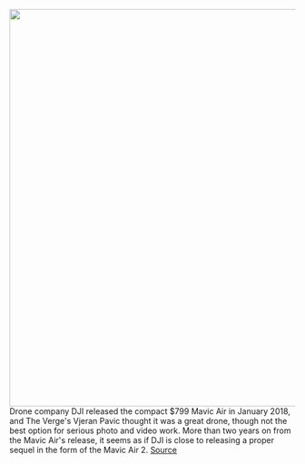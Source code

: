 <img src='https://cdn.vox-cdn.com/thumbor/PPmACQGgzVPqtTvCmFXywZA-gi8=/0x0:704x600/1200x800/filters:focal(296x244:408x356)/cdn.vox-cdn.com/uploads/chorus_image/image/66665580/mavicair2_01_704x600.0.jpg' width='700px' /><br/>
Drone company DJI released the compact $799 Mavic Air in January 2018, and The Verge's Vjeran Pavic thought it was a great drone, though not the best option for serious photo and video work. More than two years on from the Mavic Air's release, it seems as if DJI is close to releasing a proper sequel in the form of the Mavic Air 2.
<a href='https://www.theverge.com/2020/4/16/21224301/dji-mavic-air-2-leaks-rumors-flight-time-battery-anatel'> Source <a/>